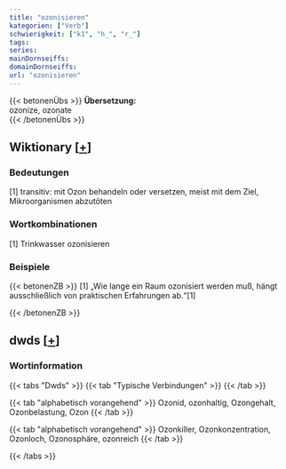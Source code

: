 ```yaml
---
title: "ozonisieren"
kategorien: ["Verb"]
schwierigkeit: ["k1", "h_", "r_"]
tags:
series:
mainDornseiffs:
domainDornseiffs:
url: "ozonisieren"
---
```


{{< betonenÜbs >}}
**Übersetzung:**  
ozonize, ozonate  
{{< /betonenÜbs >}}

## Wiktionary [[+](https://de.wiktionary.org/wiki/ozonisieren)]

### Bedeutungen
[1] transitiv: mit Ozon behandeln oder versetzen, meist mit dem Ziel, Mikroorganismen abzutöten  

### Wortkombinationen
[1] Trinkwasser ozonisieren  

### Beispiele
{{< betonenZB >}}
[1] „Wie lange ein Raum ozonisiert werden muß, hängt ausschließlich von praktischen Erfahrungen ab.“[1]  

{{< /betonenZB >}}


## dwds [[+](https://www.dwds.de/wb/ozonisieren)]

### Wortinformation
{{< tabs "Dwds" >}}
{{< tab "Typische Verbindungen" >}}
{{< /tab >}}

{{< tab "alphabetisch vorangehend" >}}
Ozonid, ozonhaltig, Ozongehalt, Ozonbelastung, Ozon
{{< /tab >}}

{{< tab "alphabetisch vorangehend" >}}
Ozonkiller, Ozonkonzentration, Ozonloch, Ozonosphäre, ozonreich
{{< /tab >}}

{{< /tabs >}}

